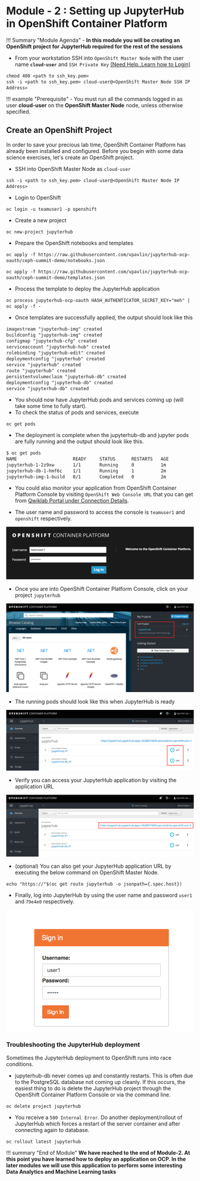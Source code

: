 # Module - 2 : Setting up JupyterHub in OpenShift Container Platform

!!! Summary "Module Agenda"
    - **In this module you will be creating an OpenShift project for JupyterHub required for the rest of the sessions**

- From your workstation SSH into ``OpenShift Master Node`` with the user name **``cloud-user``** and ``SSH Private Key`` [(Need Help..Learn how to Login)](https://ksingh7.github.io/data-show/#accessing-the-lab)

```
chmod 400 <path to ssh_key.pem>
ssh -i <path to ssh_key.pem> cloud-user@<OpenShift Master Node SSH IP Address>
```  

!!! example "Prerequisite"
    - You must run all the commands logged in as user **cloud-user** on the **OpenShift Master Node** node, unless otherwise specified. 

## Create an OpenShift Project

In order to save your precious lab time, OpenShift Container Platform has already been installed and configured. Before you begin with some data science exercises, let's create an OpenShift project.

- SSH into OpenShift Master Node as ``cloud-user``

```
ssh -i <path to ssh_key.pem> cloud-user@<OpenShift Master Node IP Address>
```

- Login to OpenShift

```
oc login -u teamuser1 -p openshift
```

- Create a new project

```
oc new-project jupyterhub
```

- Prepare the OpenShift notebooks and templates

```
oc apply -f https://raw.githubusercontent.com/vpavlin/jupyterhub-ocp-oauth/ceph-summit-demo/notebooks.json
```

```
oc apply -f https://raw.githubusercontent.com/vpavlin/jupyterhub-ocp-oauth/ceph-summit-demo/templates.json
```

- Process the template to deploy the JupyterHub application

```
oc process jupyterhub-ocp-oauth HASH_AUTHENTICATOR_SECRET_KEY="meh" | oc apply -f -
```

- Once templates are successfully applied, the output should look like this

```
imagestream "jupyterhub-img" created
buildconfig "jupyterhub-img" created
configmap "jupyterhub-cfg" created
serviceaccount "jupyterhub-hub" created
rolebinding "jupyterhub-edit" created
deploymentconfig "jupyterhub" created
service "jupyterhub" created
route "jupyterhub" created
persistentvolumeclaim "jupyterhub-db" created
deploymentconfig "jupyterhub-db" created
service "jupyterhub-db" created
```

- You should now have JupyterHub pods and services coming up (will take some time to fully start). 
- To check the status of pods and services, execute

```
oc get pods
```

- The deployment is complete when the jupyterhub-db and jupyter pods are fully running and the output should look like this.

```
$ oc get pods
NAME                     READY     STATUS      RESTARTS   AGE
jupyterhub-1-2z9xw       1/1       Running     0          1m
jupyterhub-db-1-hmf6c    1/1       Running     1          2m
jupyterhub-img-1-build   0/1       Completed   0          2m
```


- You could also monitor your application from OpenShift Container Platform Console by visiting ``OpenShift Web Console URL`` that you can get from [Qwiklab Portal under Connection Details](https://ksingh7.github.io/data-show/#wait-for-lab-provisioning-to-complete).

- The user name and password to access the console is ``teamuser1`` and ``openshift`` respectively.

![](images/data-show-images/ocp-login-screen.png)

- Once you are into OpenShift Container Platform Console, click on your project ``jupyterhub``

![](images/data-show-images/ocp-home.png)

- The running pods should look like this when JupyterHub is ready

![](images/data-show-images/ocp-jupyterhub.png)

- Verify you can access your JupyterHub application by visiting the application URL

![](images/data-show-images/ocp-jupyterhub-app-url.png)

- (optional) You can also get your JupyterHub application URL by executing the below command on OpenShift Master Node.

```
echo "https://"$(oc get route jupyterhub -o jsonpath={.spec.host})
```

- Finally, log into JupyterHub by using the user name and password ``user1`` and ``79e4e0`` respectively.

![](images/data-show-images/jupyter-login.png)

### Troubleshooting the JupyterHub deployment

Sometimes the JupyterHub deployment to OpenShift runs into race conditions.

- jupyterhub-db never comes up and constantly restarts.  This is often due to the PostgreSQL database not coming up cleanly.  If this occurs, the easiest thing to do is delete the JupyterHub project through the OpenShift Container Platform Console or via the command line.

```
oc delete project jupyterhub
```

- You receive a ``500 Internal Error``.  Do another deployment/rollout of JupyterHub which forces a restart of the server container and after connecting again to database.
```
oc rollout latest jupyterhub
```

!!! summary "End of Module"
    **We have reached to the end of Module-2. At this point you have learned how to deploy an application on OCP. In the later modules we will use this application to perform some interesting Data Analytics and Machine Learning tasks**
